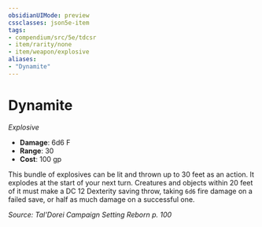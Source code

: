 ```yaml
---
obsidianUIMode: preview
cssclasses: json5e-item
tags:
- compendium/src/5e/tdcsr
- item/rarity/none
- item/weapon/explosive
aliases: 
- "Dynamite"
---
```

# Dynamite
*Explosive*  

- **Damage**: 6d6 F
- **Range**: 30
- **Cost**: 100 gp

This bundle of explosives can be lit and thrown up to 30 feet as an action. It explodes at the start of your next turn. Creatures and objects within 20 feet of it must make a DC 12 Dexterity saving throw, taking `6d6` fire damage on a failed save, or half as much damage on a successful one.

*Source: Tal'Dorei Campaign Setting Reborn p. 100*